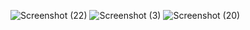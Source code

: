 ![Screenshot (22)](https://user-images.githubusercontent.com/94396238/144293698-9a8abfbe-ddfc-446f-bb39-a5c3dd658f34.png)
![Screenshot (3)](https://user-images.githubusercontent.com/94396238/144293747-b67b4a43-edf1-4f98-95d1-3e151d684f1b.png)
![Screenshot (20)](https://user-images.githubusercontent.com/94396238/144293798-4c050c6c-e38f-4143-9de2-dcead97ca734.png)



